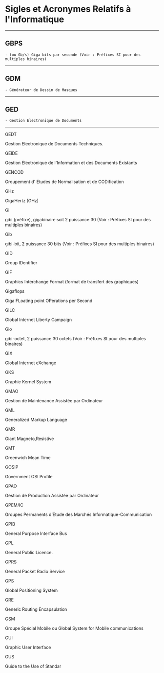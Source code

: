 # **Sigles et Acronymes Relatifs à l'Informatique**

---
## **GBPS**

    - (ou Gb/s) Giga bits par seconde (Voir : Préfixes SI pour des multiples binaires)
---
## **GDM**

    - Générateur de Dessin de Masques
---
## **GED**

    - Gestion Electronique de Documents
---
GEDT

Gestion Electronique de Documents Techniques.

GEIDE

Gestion Electronique de l'Information et des Documents Existants

GENCOD

Groupement d' Etudes de Normalisation et de CODification

GHz

GigaHertz (GHz)

Gi

gibi (préfixe), gigabinaire soit 2 puissance 30 (Voir : Préfixes SI pour des multiples binaires)

Gib

gibi-bit, 2 puissance 30 bits (Voir : Préfixes SI pour des multiples binaires)

GID

Group IDentifier

GIF

Graphics Interchange Format (format de transfert des graphiques)

Gigaflops

Giga FLoating point OPerations per Second

GILC

Global Internet Liberty Campaign

Gio

gibi-octet, 2 puissance 30 octets (Voir : Préfixes SI pour des multiples binaires)

GIX

Global Internet eXchange

GKS

Graphic Kernel System

GMAO

Gestion de Maintenance Assistée par Ordinateur

GML

Generalized Markup Language

GMR

Giant Magneto,Resistive

GMT

Greenwich Mean Time

GOSIP

Government OSI Profile

GPAO

Gestion de Production Assistée par Ordinateur

GPEM/IC

Groupes Permanents d’Etude des Marchés Informatique-Communication

GPIB

General Purpose Interface Bus

GPL

General Public Licence.

GPRS

General Packet Radio Service

GPS

Global Positioning System

GRE

Generic Routing Encapsulation

GSM

Groupe Spécial Mobile ou Global System for Mobile communications

GUI

Graphic User Interface

GUS

Guide to the Use of Standar